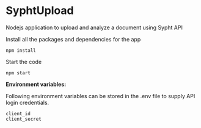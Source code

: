 # SyphtUpload
Nodejs application to upload and analyze a document using Sypht API

Install all the packages and dependencies for the app

	npm install

Start the code 

	npm start
	
<b>Environment variables:</b>

Following environment variables can be stored in the .env file to supply API login credentials.
	
	client_id
	client_secret



